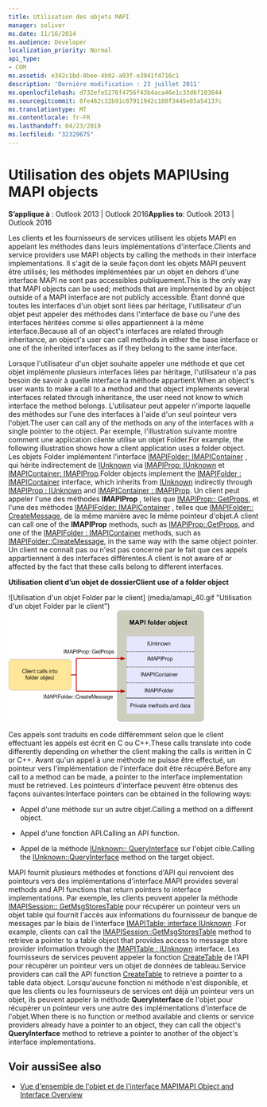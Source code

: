 ```yaml
---
title: Utilisation des objets MAPI
manager: soliver
ms.date: 11/16/2014
ms.audience: Developer
localization_priority: Normal
api_type:
- COM
ms.assetid: e342c1bd-8bee-4b02-a93f-e3941f4716c1
description: 'Dernière modification : 23 juillet 2011'
ms.openlocfilehash: d732efe5276f4756f43b4aca46e1c33d6f103844
ms.sourcegitcommit: 8fe462c32b91c87911942c188f3445e85a54137c
ms.translationtype: MT
ms.contentlocale: fr-FR
ms.lasthandoff: 04/23/2019
ms.locfileid: "32329675"
---
```

# <a name="using-mapi-objects"></a><span data-ttu-id="d3428-103">Utilisation des objets MAPI</span><span class="sxs-lookup"><span data-stu-id="d3428-103">Using MAPI objects</span></span>

<span data-ttu-id="d3428-104">**S’applique à** : Outlook 2013 | Outlook 2016</span><span class="sxs-lookup"><span data-stu-id="d3428-104">**Applies to**: Outlook 2013 | Outlook 2016</span></span> 
  
<span data-ttu-id="d3428-105">Les clients et les fournisseurs de services utilisent les objets MAPI en appelant les méthodes dans leurs implémentations d'interface.</span><span class="sxs-lookup"><span data-stu-id="d3428-105">Clients and service providers use MAPI objects by calling the methods in their interface implementations.</span></span> <span data-ttu-id="d3428-106">Il s'agit de la seule façon dont les objets MAPI peuvent être utilisés; les méthodes implémentées par un objet en dehors d'une interface MAPI ne sont pas accessibles publiquement.</span><span class="sxs-lookup"><span data-stu-id="d3428-106">This is the only way that MAPI objects can be used; methods that are implemented by an object outside of a MAPI interface are not publicly accessible.</span></span> <span data-ttu-id="d3428-107">Étant donné que toutes les interfaces d'un objet sont liées par héritage, l'utilisateur d'un objet peut appeler des méthodes dans l'interface de base ou l'une des interfaces héritées comme si elles appartiennent à la même interface.</span><span class="sxs-lookup"><span data-stu-id="d3428-107">Because all of an object's interfaces are related through inheritance, an object's user can call methods in either the base interface or one of the inherited interfaces as if they belong to the same interface.</span></span> 
  
<span data-ttu-id="d3428-108">Lorsque l'utilisateur d'un objet souhaite appeler une méthode et que cet objet implémente plusieurs interfaces liées par héritage, l'utilisateur n'a pas besoin de savoir à quelle interface la méthode appartient.</span><span class="sxs-lookup"><span data-stu-id="d3428-108">When an object's user wants to make a call to a method and that object implements several interfaces related through inheritance, the user need not know to which interface the method belongs.</span></span> <span data-ttu-id="d3428-109">L'utilisateur peut appeler n'importe laquelle des méthodes sur l'une des interfaces à l'aide d'un seul pointeur vers l'objet.</span><span class="sxs-lookup"><span data-stu-id="d3428-109">The user can call any of the methods on any of the interfaces with a single pointer to the object.</span></span> <span data-ttu-id="d3428-110">Par exemple, l'illustration suivante montre comment une application cliente utilise un objet Folder.</span><span class="sxs-lookup"><span data-stu-id="d3428-110">For example, the following illustration shows how a client application uses a folder object.</span></span> <span data-ttu-id="d3428-111">Les objets Folder implémentent l'interface [IMAPIFolder: IMAPIContainer](imapifolderimapicontainer.md) , qui hérite indirectement de [IUnknown](https://msdn.microsoft.com/library/33f1d79a-33fc-4ce5-a372-e08bda378332%28Office.15%29.aspx) via [IMAPIProp: IUnknown](imapipropiunknown.md) et [IMAPIContainer: IMAPIProp](imapicontainerimapiprop.md).</span><span class="sxs-lookup"><span data-stu-id="d3428-111">Folder objects implement the [IMAPIFolder : IMAPIContainer](imapifolderimapicontainer.md) interface, which inherits from [IUnknown](https://msdn.microsoft.com/library/33f1d79a-33fc-4ce5-a372-e08bda378332%28Office.15%29.aspx) indirectly through [IMAPIProp : IUnknown](imapipropiunknown.md) and [IMAPIContainer : IMAPIProp](imapicontainerimapiprop.md).</span></span> <span data-ttu-id="d3428-112">Un client peut appeler l'une des méthodes **IMAPIProp** , telles que [IMAPIProp:: GetProps](imapiprop-getprops.md), et l'une des méthodes [IMAPIFolder: IMAPIContainer](imapifolderimapicontainer.md) , telles que [IMAPIFolder:: CreateMessage](imapifolder-createmessage.md), de la même manière avec le même pointeur d'objet.</span><span class="sxs-lookup"><span data-stu-id="d3428-112">A client can call one of the **IMAPIProp** methods, such as [IMAPIProp::GetProps](imapiprop-getprops.md), and one of the [IMAPIFolder : IMAPIContainer](imapifolderimapicontainer.md) methods, such as [IMAPIFolder::CreateMessage](imapifolder-createmessage.md), in the same way with the same object pointer.</span></span> <span data-ttu-id="d3428-113">Un client ne connaît pas ou n'est pas concerné par le fait que ces appels appartiennent à des interfaces différentes.</span><span class="sxs-lookup"><span data-stu-id="d3428-113">A client is not aware of or affected by the fact that these calls belong to different interfaces.</span></span>
  
<span data-ttu-id="d3428-114">**Utilisation client d’un objet de dossier**</span><span class="sxs-lookup"><span data-stu-id="d3428-114">**Client use of a folder object**</span></span>
  
<span data-ttu-id="d3428-115">![Utilisation d'un objet Folder par le client] (media/amapi_40.gif "Utilisation d'un objet Folder par le client")</span><span class="sxs-lookup"><span data-stu-id="d3428-115">![Client use of a folder object](media/amapi_40.gif "Client use of a folder object")</span></span>
  
<span data-ttu-id="d3428-116">Ces appels sont traduits en code différemment selon que le client effectuant les appels est écrit en C ou C++.</span><span class="sxs-lookup"><span data-stu-id="d3428-116">These calls translate into code differently depending on whether the client making the calls is written in C or C++.</span></span> <span data-ttu-id="d3428-117">Avant qu'un appel à une méthode ne puisse être effectué, un pointeur vers l'implémentation de l'interface doit être récupéré.</span><span class="sxs-lookup"><span data-stu-id="d3428-117">Before any call to a method can be made, a pointer to the interface implementation must be retrieved.</span></span> <span data-ttu-id="d3428-118">Les pointeurs d'interface peuvent être obtenus des façons suivantes:</span><span class="sxs-lookup"><span data-stu-id="d3428-118">Interface pointers can be obtained in the following ways:</span></span>
  
- <span data-ttu-id="d3428-119">Appel d'une méthode sur un autre objet.</span><span class="sxs-lookup"><span data-stu-id="d3428-119">Calling a method on a different object.</span></span>
    
- <span data-ttu-id="d3428-120">Appel d'une fonction API.</span><span class="sxs-lookup"><span data-stu-id="d3428-120">Calling an API function.</span></span>
    
- <span data-ttu-id="d3428-121">Appel de la méthode [IUnknown:: QueryInterface](https://msdn.microsoft.com/library/54d5ff80-18db-43f2-b636-f93ac053146d%28Office.15%29.aspx) sur l'objet cible.</span><span class="sxs-lookup"><span data-stu-id="d3428-121">Calling the [IUnknown::QueryInterface](https://msdn.microsoft.com/library/54d5ff80-18db-43f2-b636-f93ac053146d%28Office.15%29.aspx) method on the target object.</span></span> 
    
<span data-ttu-id="d3428-122">MAPI fournit plusieurs méthodes et fonctions d'API qui renvoient des pointeurs vers des implémentations d'interface.</span><span class="sxs-lookup"><span data-stu-id="d3428-122">MAPI provides several methods and API functions that return pointers to interface implementations.</span></span> <span data-ttu-id="d3428-123">Par exemple, les clients peuvent appeler la méthode [IMAPISession:: GetMsgStoresTable](imapisession-getmsgstorestable.md) pour récupérer un pointeur vers un objet table qui fournit l'accès aux informations du fournisseur de banque de messages par le biais de l'interface [IMAPITable: interface IUnknown](imapitableiunknown.md) .</span><span class="sxs-lookup"><span data-stu-id="d3428-123">For example, clients can call the [IMAPISession::GetMsgStoresTable](imapisession-getmsgstorestable.md) method to retrieve a pointer to a table object that provides access to message store provider information through the [IMAPITable : IUnknown](imapitableiunknown.md) interface.</span></span> <span data-ttu-id="d3428-124">Les fournisseurs de services peuvent appeler la fonction [CreateTable](createtable.md) de l'API pour récupérer un pointeur vers un objet de données de tableau.</span><span class="sxs-lookup"><span data-stu-id="d3428-124">Service providers can call the API function [CreateTable](createtable.md) to retrieve a pointer to a table data object.</span></span> <span data-ttu-id="d3428-125">Lorsqu'aucune fonction ni méthode n'est disponible, et que les clients ou les fournisseurs de services ont déjà un pointeur vers un objet, ils peuvent appeler la méthode **QueryInterface** de l'objet pour récupérer un pointeur vers une autre des implémentations d'interface de l'objet.</span><span class="sxs-lookup"><span data-stu-id="d3428-125">When there is no function or method available and clients or service providers already have a pointer to an object, they can call the object's **QueryInterface** method to retrieve a pointer to another of the object's interface implementations.</span></span> 
  
## <a name="see-also"></a><span data-ttu-id="d3428-126">Voir aussi</span><span class="sxs-lookup"><span data-stu-id="d3428-126">See also</span></span>

- [<span data-ttu-id="d3428-127">Vue d'ensemble de l'objet et de l'interface MAPI</span><span class="sxs-lookup"><span data-stu-id="d3428-127">MAPI Object and Interface Overview</span></span>](mapi-object-and-interface-overview.md)

